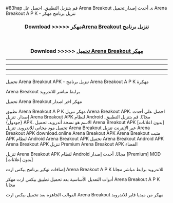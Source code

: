 #83hap قم بتنزيل التطبيق. احصل عل Arena Breakout  ى أحدث إصدار.تحميل Arena Breakout  A P K - تنزيل برنامج مهكر



<div align="center">
<h3>Download >>>>> <a href="https://ar-sites.web.app/?ar= Arena Breakout ">مهكرArena Breakout  تنزيل برنامج</a></h3><br>

<h3>Download >>>>> <a href="https://ar-sites.web.app/?ar= Arena Breakout ">تحميل Arena Breakout  مهكر</a></h3>
</div>


----------------------------------------------------------

----------------------------------------------------------

----------------------------------------------------------

----------------------------------------------------------


تحميل Arena Breakout  APK - تنزيل برنامج Arena Breakout  A P K مهكرة

Arena Breakout  برابط مباشر للاندرويد

تحميل Arena Breakout  مهكر اخر اصدار

تطبيق Arena Breakout  A P K مهكر
تنزيل Arena Breakout  APK. احصل على أحدث إصدار.
تنزيل Arena Breakout  APK لنظام Android مجانًا.
قم بتنزيل التطبيق. {جودول} APK. الاسم هو نسخة أندرويد.
تحميل Arena Breakout  APK [بدون اعلانات]
تحميل مود مجاني للاندرويد.
تنزيل Arena Breakout  عبر الإنترنت
تنزيل Arena Breakout  APK
download.online Arena Breakout  APK
Arena Breakout  مثبت APK لنظام Android
Arena Breakout  APK
تحميل Arena Breakout  Android APK
Arena Breakout  APK تنزيل Premium
Arena Breakout  APK الفضاء

تنزيل Arena Breakout  APK لنظام Android مجانًا. أحدث إصدار [Premium] MOD [بدون إعلانات]

إضافات تهكير برنامج بيكس ارت Arena Breakout  A P K للاندرويد برابط مباشر مجانا

أدوات التعديل الأساسية بعد تحميل تطبيق بيكس ارت مهكر Arena Breakout  A P K مجانا

القوالب الجاهزة بعد تحميل بيكس ارت Arena Breakout  مهكر من ميديا فاير للاندرويد



